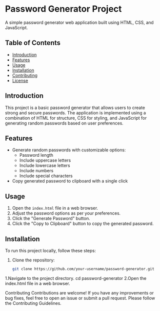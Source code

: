 # Password Generator Project

A simple password generator web application built using HTML, CSS, and JavaScript.

## Table of Contents

- [Introduction](#introduction)
- [Features](#features)
- [Usage](#usage)
- [Installation](#installation)
- [Contributing](#contributing)
- [License](#license)

## Introduction

This project is a basic password generator that allows users to create strong and secure passwords. The application is implemented using a combination of HTML for structure, CSS for styling, and JavaScript for generating random passwords based on user preferences.

## Features

- Generate random passwords with customizable options:
  - Password length
  - Include uppercase letters
  - Include lowercase letters
  - Include numbers
  - Include special characters
- Copy generated password to clipboard with a single click

## Usage

1. Open the `index.html` file in a web browser.
2. Adjust the password options as per your preferences.
3. Click the "Generate Password" button.
4. Click the "Copy to Clipboard" button to copy the generated password.

## Installation

To run this project locally, follow these steps:

1. Clone the repository:
   ```bash
   git clone https://github.com/your-username/password-generator.git

  1.Navigate to the project directory.
    cd password-generator
  2.Open the index.html file in a web browser.

Contributing
Contributions are welcome! If you have any improvements or bug fixes, feel free to open an issue or submit a pull request. Please follow the Contributing Guidelines.

